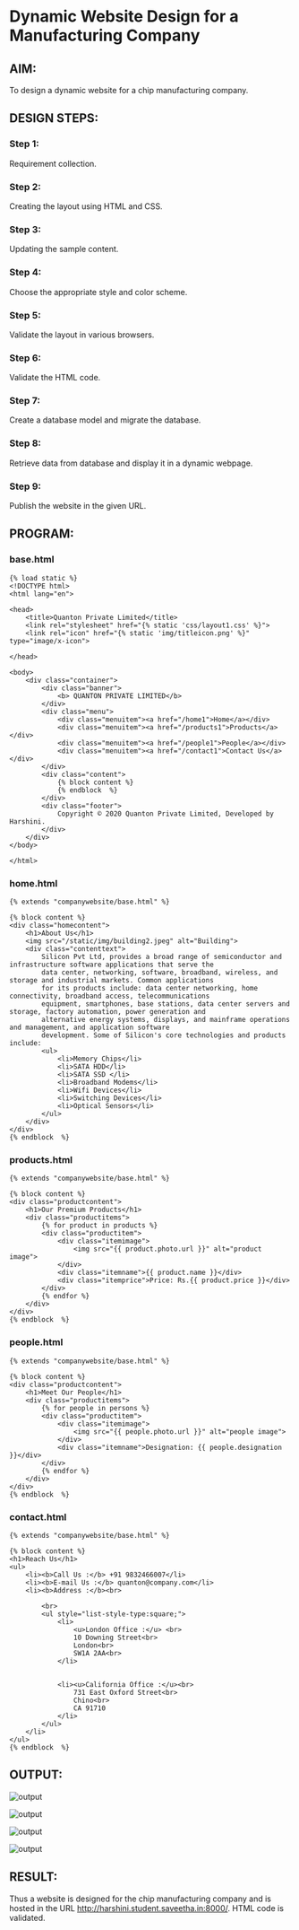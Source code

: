 # Dynamic Website Design for a Manufacturing Company
## AIM:
To design a dynamic website for a chip manufacturing company.

## DESIGN STEPS:
### Step 1: 
Requirement collection.
### Step 2:
Creating the layout using HTML and CSS.
### Step 3:
Updating the sample content.
### Step 4:
Choose the appropriate style and color scheme.
### Step 5:
Validate the layout in various browsers.
### Step 6:
Validate the HTML code.
### Step 7:
Create a database model and migrate the database.
### Step 8:
Retrieve data from database and display it in a dynamic webpage.
### Step 9:
Publish the website in the given URL.

## PROGRAM:

### base.html
```
{% load static %}
<!DOCTYPE html>
<html lang="en">

<head>
    <title>Quanton Private Limited</title>
    <link rel="stylesheet" href="{% static 'css/layout1.css' %}">
    <link rel="icon" href="{% static 'img/titleicon.png' %}" type="image/x-icon">

</head>

<body>
    <div class="container">
        <div class="banner">
            <b> QUANTON PRIVATE LIMITED</b>
        </div>
        <div class="menu">
            <div class="menuitem"><a href="/home1">Home</a></div>
            <div class="menuitem"><a href="/products1">Products</a></div>
            <div class="menuitem"><a href="/people1">People</a></div>
            <div class="menuitem"><a href="/contact1">Contact Us</a></div>
        </div>
        <div class="content">
            {% block content %}
            {% endblock  %}
        </div>
        <div class="footer">
            Copyright © 2020 Quanton Private Limited, Developed by Harshini.
        </div>
    </div>
</body>

</html>
```

### home.html
```
{% extends "companywebsite/base.html" %}

{% block content %}
<div class="homecontent">
    <h1>About Us</h1>
    <img src="/static/img/building2.jpeg" alt="Building">
    <div class="contenttext">
        Silicon Pvt Ltd, provides a broad range of semiconductor and infrastructure software applications that serve the
        data center, networking, software, broadband, wireless, and storage and industrial markets. Common applications
        for its products include: data center networking, home connectivity, broadband access, telecommunications
        equipment, smartphones, base stations, data center servers and storage, factory automation, power generation and
        alternative energy systems, displays, and mainframe operations and management, and application software
        development. Some of Silicon's core technologies and products include:
        <ul>
            <li>Memory Chips</li>
            <li>SATA HDD</li>
            <li>SATA SSD </li>
            <li>Broadband Modems</li>
            <li>Wifi Devices</li>
            <li>Switching Devices</li>
            <li>Optical Sensors</li>
        </ul>
    </div>
</div>
{% endblock  %}
```
### products.html
```
{% extends "companywebsite/base.html" %}

{% block content %}
<div class="productcontent">
    <h1>Our Premium Products</h1>
    <div class="productitems">
        {% for product in products %}
        <div class="productitem">
            <div class="itemimage">
                <img src="{{ product.photo.url }}" alt="product image">
            </div>
            <div class="itemname">{{ product.name }}</div>
            <div class="itemprice">Price: Rs.{{ product.price }}</div>
        </div>
        {% endfor %}
    </div>
</div>
{% endblock  %}
```
### people.html
```
{% extends "companywebsite/base.html" %}

{% block content %}
<div class="productcontent">
    <h1>Meet Our People</h1>
    <div class="productitems">
        {% for people in persons %}
        <div class="productitem">
            <div class="itemimage">
                <img src="{{ people.photo.url }}" alt="people image">
            </div>
            <div class="itemname">Designation: {{ people.designation }}</div>
        </div>
        {% endfor %}
    </div>
</div>
{% endblock  %}
```
### contact.html
```
{% extends "companywebsite/base.html" %}

{% block content %}
<h1>Reach Us</h1>
<ul>
    <li><b>Call Us :</b> +91 9832466007</li>
    <li><b>E-mail Us :</b> quanton@company.com</li>
    <li><b>Address :</b><br>

        <br>
        <ul style="list-style-type:square;">
            <li>
                <u>London Office :</u> <br>
                10 Downing Street<br>
                London<br>
                SW1A 2AA<br>
            </li>

            
            <li><u>California Office :</u><br>
                731 East Oxford Street<br>
                Chino<br>
                CA 91710
            </li>
        </ul>
    </li>
</ul>
{% endblock  %}
```


## OUTPUT:
![output](./static/img/o1.jpg)

![output](./static/img/o2.jpg)

![output](./static/img/o3.jpg)

![output](./static/img/o4.jpg)


## RESULT:
Thus a website is designed for the chip manufacturing company and is hosted in the URL http://harshini.student.saveetha.in:8000/. HTML code is validated.
